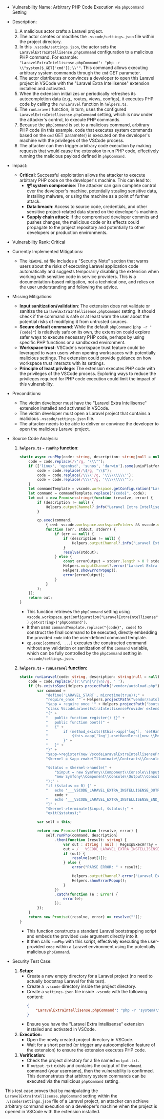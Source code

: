 - Vulnerability Name: Arbitrary PHP Code Execution via `phpCommand` Setting

- Description:
    1. A malicious actor crafts a Laravel project.
    2. The actor creates or modifies the `.vscode/settings.json` file within the project directory.
    3. In this `.vscode/settings.json`, the actor sets the `LaravelExtraIntellisense.phpCommand` configuration to a malicious PHP command. For example: `"LaravelExtraIntellisense.phpCommand": "php -r \\"system($_GET['cmd']);\\""`. This command allows executing arbitrary system commands through the `cmd` GET parameter.
    4. The actor distributes or convinces a developer to open this Laravel project in VSCode with the "Laravel Extra Intellisense" extension installed and activated.
    5. When the extension initializes or periodically refreshes its autocompletion data (e.g., routes, views, configs), it executes PHP code by calling the `runLaravel` function in `helpers.ts`.
    6. The `runLaravel` function, in turn, uses the configured `LaravelExtraIntellisense.phpCommand` setting, which is now under the attacker's control, to execute PHP commands.
    7. Because the `phpCommand` is set to a malicious command, arbitrary PHP code (in this example, code that executes system commands based on the `cmd` GET parameter) is executed on the developer's machine with the privileges of the VSCode process.
    8. The attacker can then trigger arbitrary code execution by making requests that would cause the extension to run PHP code, effectively running the malicious payload defined in `phpCommand`.

- Impact:
    - **Critical**: Successful exploitation allows the attacker to execute arbitrary PHP code on the developer's machine. This can lead to:
        - **पूर्ण system compromise**: The attacker can gain complete control over the developer's machine, potentially stealing sensitive data, installing malware, or using the machine as a point of further attack.
        - **Data breach**: Access to source code, credentials, and other sensitive project-related data stored on the developer's machine.
        - **Supply chain attack**: If the compromised developer commits and pushes changes, the malicious code or its effects could propagate to the project repository and potentially to other developers or production environments.

- Vulnerability Rank: Critical

- Currently Implemented Mitigations:
    - The `README.md` file includes a "Security Note" section that warns users about the risks of executing Laravel application code automatically and suggests temporarily disabling the extension when working with sensitive code in service providers. This is a documentation-based mitigation, not a technical one, and relies on the user understanding and following the advice.

- Missing Mitigations:
    - **Input sanitization/validation**: The extension does not validate or sanitize the `LaravelExtraIntellisense.phpCommand` setting. It should check if the command is safe or at least warn the user about the potential risks of modifying it from untrusted sources.
    - **Secure default command**: While the default `phpCommand` (`php -r "{code}"`) is relatively safe on its own, the extension could explore safer ways to execute necessary PHP code, perhaps by using specific PHP functions or a sandboxed environment.
    - **Workspace trust**: VSCode's workspace trust feature could be leveraged to warn users when opening workspaces with potentially malicious settings. The extension could provide guidance on how workspace trust interacts with its settings.
    - **Principle of least privilege**: The extension executes PHP code with the privileges of the VSCode process. Exploring ways to reduce the privileges required for PHP code execution could limit the impact of this vulnerability.

- Preconditions:
    - The victim developer must have the "Laravel Extra Intellisense" extension installed and activated in VSCode.
    - The victim developer must open a Laravel project that contains a malicious `.vscode/settings.json` file.
    - The attacker needs to be able to deliver or convince the developer to open the malicious Laravel project.

- Source Code Analysis:
    1. **`helpers.ts` - `runPhp` function:**
        ```typescript
        static async runPhp(code: string, description: string|null = null) : Promise<string> {
            code = code.replace(/\"/g, "\\\"");
            if (['linux', 'openbsd', 'sunos', 'darwin'].some(unixPlatforms => os.platform().includes(unixPlatforms))) {
                code = code.replace(/\$/g, "\\$");
                code = code.replace(/\\\\'/g, '\\\\\\\\\'');
                code = code.replace(/\\\\"/g, '\\\\\\\\\"');
            }
            let commandTemplate = vscode.workspace.getConfiguration("LaravelExtraIntellisense").get<string>('phpCommand') ?? "php -r \"{code}\"";
            let command = commandTemplate.replace("{code}", code);
            let out = new Promise<string>(function (resolve, error) {
                if (description != null) {
                    Helpers.outputChannel?.info("Laravel Extra Intellisense command started: " + description);
                }

                cp.exec(command,
                    { cwd: vscode.workspace.workspaceFolders && vscode.workspace.workspaceFolders.length > 0 ? vscode.workspace.workspaceFolders[0].uri.fsPath : undefined },
                    function (err, stdout, stderr) {
                        if (err == null) {
                            if (description != null) {
                                Helpers.outputChannel?.info("Laravel Extra Intellisense Resolved: " + description);
                            }
                            resolve(stdout);
                        } else {
                            const errorOutput = stderr.length > 0 ? stderr : stdout;
                            Helpers.outputChannel?.error("Laravel Extra Intellisense Error:\n " + (description ?? '') + '\n\n' + errorOutput);
                            Helpers.showErrorPopup();
                            error(errorOutput);
                        }
                    }
                );
            });
            return out;
        }
        ```
        - This function retrieves the `phpCommand` setting using `vscode.workspace.getConfiguration("LaravelExtraIntellisense").get<string>('phpCommand')`.
        - It then uses `commandTemplate.replace("{code}", code)` to construct the final command to be executed, directly embedding the provided `code` into the user-defined command template.
        - `cp.exec(command, ...)` executes the constructed command without any validation or sanitization of the `command` variable, which can be fully controlled by the `phpCommand` setting in `.vscode/settings.json`.

    2. **`helpers.ts` - `runLaravel` function:**
        ```typescript
        static runLaravel(code: string, description: string|null = null) : Promise<string> {
            code = code.replace(/(?:\r\n|\r|\n)/g, ' ');
            if (fs.existsSync(Helpers.projectPath("vendor/autoload.php")) && fs.existsSync(Helpers.projectPath("bootstrap/app.php"))) {
                var command =
                    "define('LARAVEL_START', microtime(true));" +
                    "require_once '" + Helpers.projectPath("vendor/autoload.php", true) + "';" +
                    "$app = require_once '" + Helpers.projectPath("bootstrap/app.php", true) + "';" +
                    "class VscodeLaravelExtraIntellisenseProvider extends \\Illuminate\\Support\\ServiceProvider" +
                    "{" +
                    "   public function register() {}" +
                    "	public function boot()" +
                    "	{" +
                    "       if (method_exists($this->app['log'], 'setHandlers')) {" +
                    "			$this->app['log']->setHandlers([new \\Monolog\\Handler\\ProcessHandler()]);" +
                    "		}" +
                    "	}" +
                    "}" +
                    "$app->register(new VscodeLaravelExtraIntellisenseProvider($app));" +
                    "$kernel = $app->make(Illuminate\\Contracts\\Console\\Kernel::class);" +

                    "$status = $kernel->handle(" +
                        "$input = new Symfony\\Component\\Console\\Input\\ArgvInput," +
                        "new Symfony\\Component\\Console\\Output\\ConsoleOutput" +
                    ");" +
                    "if ($status == 0) {" +
                    "	echo '___VSCODE_LARAVEL_EXTRA_INSTELLISENSE_OUTPUT___';" +
                        code +
                    "	echo '___VSCODE_LARAVEL_EXTRA_INSTELLISENSE_END_OUTPUT___';" +
                    "}" +
                    "$kernel->terminate($input, $status);" +
                    "exit($status);"

                var self = this;

                return new Promise(function (resolve, error) {
                    self.runPhp(command, description)
                        .then(function (result: string) {
                            var out : string | null | RegExpExecArray = result;
                            out = /___VSCODE_LARAVEL_EXTRA_INSTELLISENSE_OUTPUT___(.*)___VSCODE_LARAVEL_EXTRA_INSTELLISENSE_END_OUTPUT___/g.exec(out);
                            if (out) {
                                resolve(out[1]);
                            } else {
                                error("PARSE ERROR: " + result);

                                Helpers.outputChannel?.error("Laravel Extra Intellisense Parse Error:\n " + (description ?? '') + '\n\n' + result);
                                Helpers.showErrorPopup();
                            }
                        })
                        .catch(function (e : Error) {
                            error(e);
                        });
                });
            }
            return new Promise((resolve, error) => resolve(""));
        }
        ```
        - This function constructs a standard Laravel bootstrapping script and embeds the provided `code` argument directly into it.
        - It then calls `runPhp` with this script, effectively executing the user-provided `code` within a Laravel environment using the potentially malicious `phpCommand`.

- Security Test Case:
    1. **Setup:**
        - Create a new empty directory for a Laravel project (no need to actually bootstrap Laravel for this test).
        - Create a `.vscode` directory inside the project directory.
        - Create a `settings.json` file inside `.vscode` with the following content:
          ```json
          {
              "LaravelExtraIntellisense.phpCommand": "php -r 'system(\"whoami > output.txt\");'"
          }
          ```
        - Ensure you have the "Laravel Extra Intellisense" extension installed and activated in VSCode.
    2. **Execution:**
        - Open the newly created project directory in VSCode.
        - Wait for a short period (or trigger any autocompletion feature of the extension) to ensure the extension executes PHP code.
    3. **Verification:**
        - Check the project directory for a file named `output.txt`.
        - If `output.txt` exists and contains the output of the `whoami` command (your username), then the vulnerability is confirmed. This demonstrates that arbitrary system commands can be executed via the malicious `phpCommand` setting.

This test case proves that by manipulating the `LaravelExtraIntellisense.phpCommand` setting within the `.vscode/settings.json` file of a Laravel project, an attacker can achieve arbitrary command execution on a developer's machine when the project is opened in VSCode with the extension installed.
